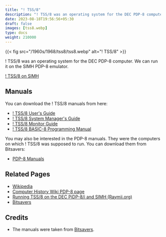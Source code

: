 ```yaml
---
title: "! TSS/8"
description: "! TSS/8 was an operating system for the DEC PDP-8 computer. We can run it on the SIMH PDP-8 emulator."
date: 2023-08-18T19:56:56+05:30
draft: false
images: [tss8.webp]
type: docs
weight: 210000
---
```


{{< fig src="/1960s/1968/tss8/tss8.webp" alt="! TSS/8" >}}

! TSS/8 was an operating system for the DEC PDP-8 computer. We can run it on the SIMH PDP-8 emulator.

<section class="section section-sm">
  <div class="container">
    <div class="row justify-content-center text-center">
      <div class="col-lg-5">
        <p><a class="btn btn-primary btn-md px-4 mb-1" href="simh/" role="button">! TSS/8 on SIMH</a></p>
      </div>
    </div>
  </div>
</section>

## Manuals

You can download the ! TSS/8 manuals from here:

- [! TSS/8 User's Guide](http://bitsavers.org/pdf/dec/pdp8/tss8/DEC-T8-MRFB-D_UserGde_Feb70.pdf)
- [! TSS/8 System Manager's Guide](http://bitsavers.org/pdf/dec/pdp8/tss8/TSS8MgrsGuide.pdf)
- [! TSS/8 Monitor Guide](http://bitsavers.org/pdf/dec/pdp8/tss8/DEC-T8-MRFA-D_Monitor_Sep68.pdf)
- [! TSS/8 BASIC-8 Programming Manual](http://bitsavers.org/pdf/dec/pdp8/tss8/DEC-T8-KJZA-D-TSS-8_BASIC_8_Programming_Manual_Mar1969.pdf)

You may also be interested in the PDP-8 manuals. They were the computers on which ! TSS/8 was supposed to run. You can download them from Bitsavers:

- [PDP-8 Manuals](http://bitsavers.org/pdf/dec/pdp8/)

## Related Pages

- [Wikipedia](https://en.wikipedia.org/wiki/TSS/8)
- [Computer History Wiki PDP-8 page](https://gunkies.org/wiki/TSS/8)
- [Running TSS/8 on the DEC PiDP-8/i and SIMH (Raymii.org)](https://raymii.org/s/articles/Running_TSS_8_on_the_DEC_PiDP-8_i_and_SIMH.html)
- [Bitsavers](http://bitsavers.trailing-edge.com/pdf/dec/pdp8/tss8/)

## Credits

- The manuals were taken from [Bitsavers](http://bitsavers.org).
